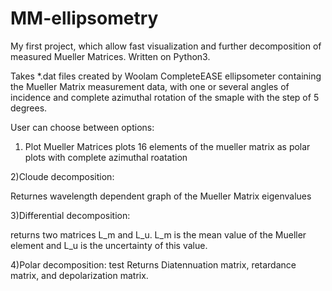 # MM-ellipsometry
My first project, which allow fast visualization and further decomposition of measured Mueller Matrices.
Written on Python3.

Takes *.dat files created by Woolam CompleteEASE ellipsometer containing the Mueller Matrix measurement data, 
with one or several angles of incidence and complete azimuthal rotation of the smaple with the step of 5 degrees. 

User can choose between options:

1) Plot Mueller Matrices
plots 16 elements of the mueller matrix as polar plots with complete azimuthal roatation

2)Cloude decomposition:

Returnes wavelength dependent graph of the Mueller Matrix eigenvalues

3)Differential decomposition:

returns two matrices L_m and L_u. L_m is the mean value of the Mueller element and L_u is the uncertainty of this value.

4)Polar decomposition:
test
Returns Diatennuation matrix, retardance matrix, and depolarization matrix.
